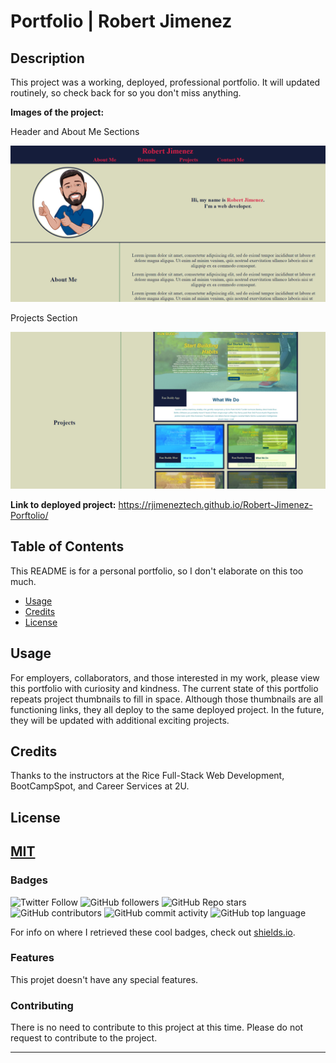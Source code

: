 # Portfolio | Robert Jimenez

## Description 

This project was a working, deployed, professional portfolio. It will updated routinely, so check back for so you don't miss anything.

**Images of the project:**

Header and About Me Sections

![Header Screenshot](./assets/images/deployed-project-screengrab-1.png)

Projects Section

![Projects Screenshot](./assets/images/deployed-project-screengrab-2.png)



**Link to deployed project:**
https://rjimeneztech.github.io/Robert-Jimenez-Porftolio/

## Table of Contents

This README is for a personal portfolio, so I don't elaborate on this too much.

* [Usage](#usage)
* [Credits](#credits)
* [License](#license)

## Usage

For employers, collaborators, and those interested in my work, please view this portfolio with curiosity and kindness. The current state of this portfolio repeats project thumbnails to fill in space. Although those thumbnails are all functioning links, they all deploy to the same deployed project. In the future, they will be updated with additional exciting projects.

## Credits

Thanks to the instructors at the Rice Full-Stack Web Development, BootCampSpot, and Career Services at 2U. 

## License

[MIT](LICENSE)
---

### Badges

![Twitter Follow](https://img.shields.io/twitter/follow/rjimeneztech?style=social)  ![GitHub followers](https://img.shields.io/github/followers/rjimeneztech?style=social)  ![GitHub Repo stars](https://img.shields.io/github/stars/rjimeneztech/rj-horiseon-accessibility-refactoring?style=social)  ![GitHub contributors](https://img.shields.io/github/contributors/rjimeneztech/rj-horiseon-accessibility-refactoring)  ![GitHub commit activity](https://img.shields.io/github/commit-activity/y/rjimeneztech/rj-horiseon-accessibility-refactoring)  ![GitHub top language](https://img.shields.io/github/languages/top/rjimeneztech/rj-horiseon-accessibility-refactoring)  

For info on where I retrieved these cool badges, check out [shields.io](https://shields.io/).

### Features

This projet doesn't have any special features. 

### Contributing 

There is no need to contribute to this project at this time. Please do not request to contribute to the project.

--- 
